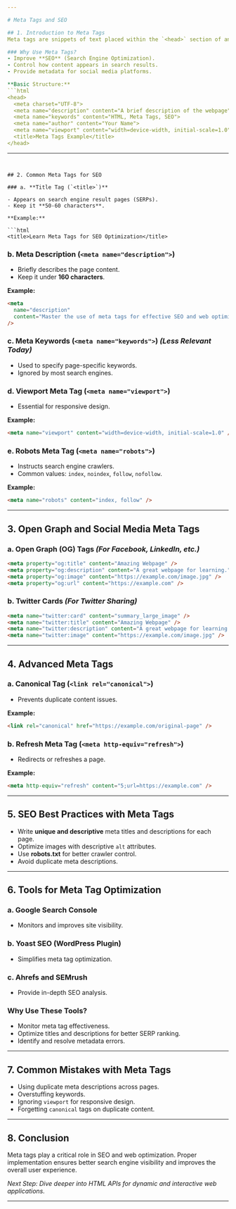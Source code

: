 ```yaml
---

# Meta Tags and SEO

## 1. Introduction to Meta Tags
Meta tags are snippets of text placed within the `<head>` section of an HTML document. They provide metadata about the webpage to search engines and browsers.

### Why Use Meta Tags?
- Improve **SEO** (Search Engine Optimization).
- Control how content appears in search results.
- Provide metadata for social media platforms.

**Basic Structure:**
```html
<head>
  <meta charset="UTF-8">
  <meta name="description" content="A brief description of the webpage">
  <meta name="keywords" content="HTML, Meta Tags, SEO">
  <meta name="author" content="Your Name">
  <meta name="viewport" content="width=device-width, initial-scale=1.0">
  <title>Meta Tags Example</title>
</head>
```

---
```


## 2. Common Meta Tags for SEO

### a. **Title Tag (`<title>`)**

- Appears on search engine result pages (SERPs).
- Keep it **50-60 characters**.

**Example:**

```html
<title>Learn Meta Tags for SEO Optimization</title>
```

### b. **Meta Description (`<meta name="description">`)**

- Briefly describes the page content.
- Keep it under **160 characters**.

**Example:**

```html
<meta
  name="description"
  content="Master the use of meta tags for effective SEO and web optimization."
/>
```

### c. **Meta Keywords (`<meta name="keywords">`)** _(Less Relevant Today)_

- Used to specify page-specific keywords.
- Ignored by most search engines.

### d. **Viewport Meta Tag (`<meta name="viewport">`)**

- Essential for responsive design.

**Example:**

```html
<meta name="viewport" content="width=device-width, initial-scale=1.0" />
```

### e. **Robots Meta Tag (`<meta name="robots">`)**

- Instructs search engine crawlers.
- Common values: `index`, `noindex`, `follow`, `nofollow`.

**Example:**

```html
<meta name="robots" content="index, follow" />
```

---

## 3. Open Graph and Social Media Meta Tags

### a. **Open Graph (OG) Tags** _(For Facebook, LinkedIn, etc.)_

```html
<meta property="og:title" content="Amazing Webpage" />
<meta property="og:description" content="A great webpage for learning." />
<meta property="og:image" content="https://example.com/image.jpg" />
<meta property="og:url" content="https://example.com" />
```

### b. **Twitter Cards** _(For Twitter Sharing)_

```html
<meta name="twitter:card" content="summary_large_image" />
<meta name="twitter:title" content="Amazing Webpage" />
<meta name="twitter:description" content="A great webpage for learning." />
<meta name="twitter:image" content="https://example.com/image.jpg" />
```

---

## 4. Advanced Meta Tags

### a. **Canonical Tag (`<link rel="canonical">`)**

- Prevents duplicate content issues.

**Example:**

```html
<link rel="canonical" href="https://example.com/original-page" />
```

### b. **Refresh Meta Tag (`<meta http-equiv="refresh">`)**

- Redirects or refreshes a page.

**Example:**

```html
<meta http-equiv="refresh" content="5;url=https://example.com" />
```

---

## 5. SEO Best Practices with Meta Tags

- Write **unique and descriptive** meta titles and descriptions for each page.
- Optimize images with descriptive `alt` attributes.
- Use **robots.txt** for better crawler control.
- Avoid duplicate meta descriptions.

---

## 6. Tools for Meta Tag Optimization

### a. **Google Search Console**

- Monitors and improves site visibility.

### b. **Yoast SEO (WordPress Plugin)**

- Simplifies meta tag optimization.

### c. **Ahrefs and SEMrush**

- Provide in-depth SEO analysis.

### Why Use These Tools?

- Monitor meta tag effectiveness.
- Optimize titles and descriptions for better SERP ranking.
- Identify and resolve metadata errors.

---

## 7. Common Mistakes with Meta Tags

- Using duplicate meta descriptions across pages.
- Overstuffing keywords.
- Ignoring `viewport` for responsive design.
- Forgetting `canonical` tags on duplicate content.

---

## 8. Conclusion

Meta tags play a critical role in SEO and web optimization. Proper implementation ensures better search engine visibility and improves the overall user experience.

_Next Step: Dive deeper into HTML APIs for dynamic and interactive web applications._

---
